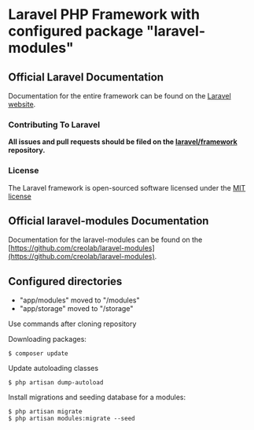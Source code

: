 # Laravel PHP Framework with configured package "laravel-modules"

## Official Laravel Documentation

Documentation for the entire framework can be found on the [Laravel website](http://laravel.com/docs).

### Contributing To Laravel

**All issues and pull requests should be filed on the [laravel/framework](http://github.com/laravel/framework) repository.**

### License

The Laravel framework is open-sourced software licensed under the [MIT license](http://opensource.org/licenses/MIT)


## Official laravel-modules Documentation

Documentation for the laravel-modules can be found on the [https://github.com/creolab/laravel-modules](https://github.com/creolab/laravel-modules).

## Configured directories

* "app/modules" moved to "/modules"
* "app/storage" moved to "/storage"

Use commands after cloning repository

Downloading packages:

	$ composer update

Update autoloading classes

	$ php artisan dump-autoload

Install migrations and seeding database for a modules:

	$ php artisan migrate
	$ php artisan modules:migrate --seed